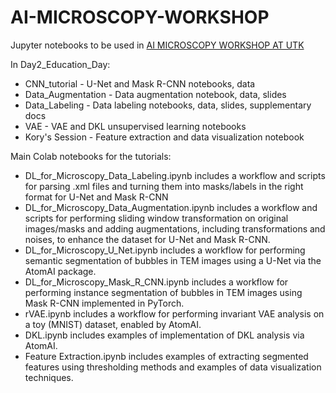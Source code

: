 # AI-MICROSCOPY-WORKSHOP
Jupyter notebooks to be used in [AI MICROSCOPY WORKSHOP AT UTK](https://microscopyai.utk.edu/)

In Day2_Education_Day:
- CNN_tutorial - U-Net and Mask R-CNN notebooks, data
- Data_Augmentation - Data augmentation notebook, data, slides
- Data_Labeling - Data labeling notebooks, data, slides, supplementary docs
- VAE - VAE and DKL unsupervised learning notebooks 
- Kory's Session - Feature extraction and data visualization notebook 

Main Colab notebooks for the tutorials:
- DL_for_Microscopy_Data_Labeling.ipynb includes a workflow and scripts for parsing .xml files and turning them into masks/labels in the right format for U-Net and Mask R-CNN
- DL_for_Microscopy_Data_Augmentation.ipynb includes a workflow and scripts for performing sliding window transformation on original images/masks and adding augmentations, including transformations and noises, to enhance the dataset for U-Net and Mask R-CNN.
- DL_for_Microscopy_U_Net.ipynb includes a workflow for performing semantic segmentation of bubbles in TEM images using a U-Net via the AtomAI package.
- DL_for_Microscopy_Mask_R_CNN.ipynb includes a workflow for performing instance segmentation of bubbles in TEM images using Mask R-CNN implemented in PyTorch.
- rVAE.ipynb includes a workflow for performing invariant VAE analysis on a toy (MNIST) dataset, enabled by AtomAI.
- DKL.ipynb includes examples of implementation of DKL analysis via AtomAI.
- Feature Extraction.ipynb includes examples of extracting segmented features using thresholding methods and examples of data visualization techniques.

